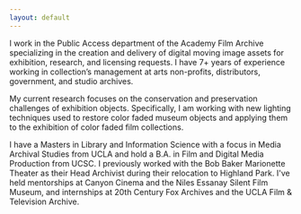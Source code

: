 ```yaml
---
layout: default
---
```


I work in the Public Access department of the Academy Film Archive specializing in the creation and delivery of digital moving image assets for exhibition, research, and licensing requests. I have 7+ years of experience working in collection’s management at arts non-profits, distributors, government, and studio archives.

My current research focuses on the conservation and preservation challenges of exhibition objects. Specifically, I am working with new lighting techniques used to restore color faded museum objects and applying them to the exhibition of color faded film collections.

I have a Masters in Library and Information Science with a focus in Media Archival Studies from UCLA and hold a B.A. in Film and Digital Media Production from UCSC. I previously worked with the Bob Baker Marionette Theater as their Head Archivist during their relocation to Highland Park. I've held mentorships at Canyon Cinema and the Niles Essanay Silent Film Museum, and internships at 20th Century Fox Archives and the UCLA Film & Television Archive.
